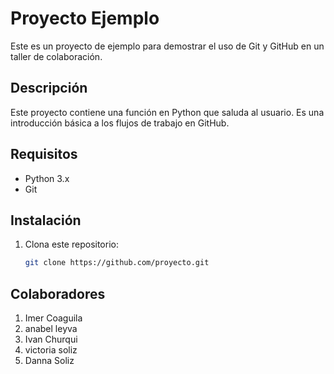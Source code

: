 # Proyecto Ejemplo

Este es un proyecto de ejemplo para demostrar el uso de Git y GitHub en un taller de colaboración.

## Descripción

Este proyecto contiene una función en Python que saluda al usuario. Es una introducción básica a los flujos de trabajo en GitHub.

## Requisitos

- Python 3.x
- Git

## Instalación

1. Clona este repositorio:

   ```bash
   git clone https://github.com/proyecto.git

## Colaboradores

1. Imer Coaguila
2. anabel leyva
3. Ivan Churqui
4. victoria soliz
5. Danna Soliz